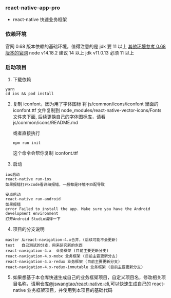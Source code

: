 <!--
 * @Author: wangtao
 * @Date: 2022-04-12 17:33:47
 * @LastEditors: 汪滔
 * @LastEditTime: 2022-05-01 03:33:56
 * @Description: file content
-->

### react-native-app-pro

- react-native 快速业务框架

### 依赖环境

官网 0.68 版本依赖的基础环境，值得注意的是 jdk 要 11 以上
[其他环境参考 0.68 版本的官网](https://reactnative.dev/docs/environment-setup)
node v14.18.2 建议 14 以上
jdk v11.0.13 必须 11 以上

### 启动项目

1. 下载依赖

```
yarn
cd ios && pod install
```

2. 复制 iconfont，因为用了字体图标
   将 js/common/icons/iconfont 里面的 iconfont.ttf 文件复制到 node_modules/react-native-vector-icons/Fonts 文件夹下面,
   后续更换自己的字体图标库，请看 js/common/icons/README.md

   或者直接执行

   ```
   npm run init
   ```

   这个命令会帮你复制 iconfont.ttf

3. 启动

```
ios启动
react-native run-ios
如果报错打开xcode看详细报错，一般都是环境不匹配导致

安卓启动
react-native run-android
如果报错
error Failed to install the app. Make sure you have the Android development environment
打开Android Studio编译一下
```

4. 项目的分支说明

```
master 从react-navigation-4.x合并，(后续可能不会更新)
test   自己测试的分支，用来研究新的东西
react-navigation-4.x  业务框架 (目前主要更新分支)
react-navigation-4.x-mobx 业务框架 (目前主要更新分支)
react-navigation-4.x-redux 业务框架 (目前主要更新分支)
react-navigation-4.x-redux-immutable 业务框架 (目前主要更新分支)
```

5. 如果想基于本仓库快速生成自己的业务框架项目，自定义项目名，修改相关项目名称，请用仓库[@jswangtao/react-native-cli](https://github.com/jswangtao/react-native-cli),可以快速生成自己的 react-native 业务框架项目，并使用到本项目的基础代码
